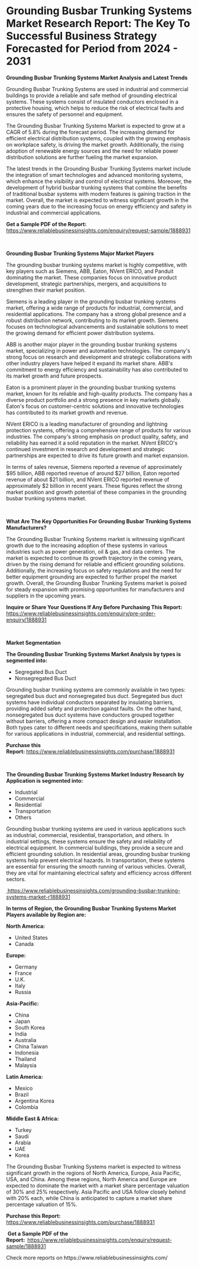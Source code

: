 <p><h1>Grounding Busbar Trunking Systems Market Research Report: The Key To Successful Business Strategy Forecasted for Period from 2024 - 2031</h1></p><p><strong>Grounding Busbar Trunking Systems Market Analysis and Latest Trends</strong></p>
<p><p>Grounding Busbar Trunking Systems are used in industrial and commercial buildings to provide a reliable and safe method of grounding electrical systems. These systems consist of insulated conductors enclosed in a protective housing, which helps to reduce the risk of electrical faults and ensures the safety of personnel and equipment. </p><p>The Grounding Busbar Trunking Systems Market is expected to grow at a CAGR of 5.8% during the forecast period. The increasing demand for efficient electrical distribution systems, coupled with the growing emphasis on workplace safety, is driving the market growth. Additionally, the rising adoption of renewable energy sources and the need for reliable power distribution solutions are further fueling the market expansion.</p><p>The latest trends in the Grounding Busbar Trunking Systems market include the integration of smart technologies and advanced monitoring systems, which enhance the visibility and control of electrical systems. Moreover, the development of hybrid busbar trunking systems that combine the benefits of traditional busbar systems with modern features is gaining traction in the market. Overall, the market is expected to witness significant growth in the coming years due to the increasing focus on energy efficiency and safety in industrial and commercial applications.</p></p>
<p><strong>Get a Sample PDF of the Report:&nbsp;</strong> <a href="https://www.reliablebusinessinsights.com/enquiry/request-sample/1888931">https://www.reliablebusinessinsights.com/enquiry/request-sample/1888931</a></p>
<p>&nbsp;</p>
<p><strong>Grounding Busbar Trunking Systems Major Market Players</strong></p>
<p><p>The grounding busbar trunking systems market is highly competitive, with key players such as Siemens, ABB, Eaton, NVent ERICO, and Panduit dominating the market. These companies focus on innovative product development, strategic partnerships, mergers, and acquisitions to strengthen their market position.</p><p>Siemens is a leading player in the grounding busbar trunking systems market, offering a wide range of products for industrial, commercial, and residential applications. The company has a strong global presence and a robust distribution network, contributing to its market growth. Siemens focuses on technological advancements and sustainable solutions to meet the growing demand for efficient power distribution systems.</p><p>ABB is another major player in the grounding busbar trunking systems market, specializing in power and automation technologies. The company's strong focus on research and development and strategic collaborations with other industry players have helped it expand its market share. ABB's commitment to energy efficiency and sustainability has also contributed to its market growth and future prospects.</p><p>Eaton is a prominent player in the grounding busbar trunking systems market, known for its reliable and high-quality products. The company has a diverse product portfolio and a strong presence in key markets globally. Eaton's focus on customer-centric solutions and innovative technologies has contributed to its market growth and revenue.</p><p>NVent ERICO is a leading manufacturer of grounding and lightning protection systems, offering a comprehensive range of products for various industries. The company's strong emphasis on product quality, safety, and reliability has earned it a solid reputation in the market. NVent ERICO's continued investment in research and development and strategic partnerships are expected to drive its future growth and market expansion.</p><p>In terms of sales revenue, Siemens reported a revenue of approximately $95 billion, ABB reported revenue of around $27 billion, Eaton reported revenue of about $21 billion, and NVent ERICO reported revenue of approximately $2 billion in recent years. These figures reflect the strong market position and growth potential of these companies in the grounding busbar trunking systems market.</p></p>
<p>&nbsp;</p>
<p><strong>What Are The Key Opportunities For Grounding Busbar Trunking Systems Manufacturers?</strong></p>
<p><p>The Grounding Busbar Trunking Systems market is witnessing significant growth due to the increasing adoption of these systems in various industries such as power generation, oil & gas, and data centers. The market is expected to continue its growth trajectory in the coming years, driven by the rising demand for reliable and efficient grounding solutions. Additionally, the increasing focus on safety regulations and the need for better equipment grounding are expected to further propel the market growth. Overall, the Grounding Busbar Trunking Systems market is poised for steady expansion with promising opportunities for manufacturers and suppliers in the upcoming years.</p></p>
<p><strong>Inquire or Share Your Questions If Any Before Purchasing This Report:</strong> <a href="https://www.reliablebusinessinsights.com/enquiry/pre-order-enquiry/1888931">https://www.reliablebusinessinsights.com/enquiry/pre-order-enquiry/1888931</a></p>
<p>&nbsp;</p>
<p><strong>Market Segmentation</strong></p>
<p><strong>The Grounding Busbar Trunking Systems Market Analysis by types is segmented into:</strong></p>
<p><ul><li>Segregated Bus Duct</li><li>Nonsegregated Bus Duct</li></ul></p>
<p><p>Grounding busbar trunking systems are commonly available in two types: segregated bus duct and nonsegregated bus duct. Segregated bus duct systems have individual conductors separated by insulating barriers, providing added safety and protection against faults. On the other hand, nonsegregated bus duct systems have conductors grouped together without barriers, offering a more compact design and easier installation. Both types cater to different needs and specifications, making them suitable for various applications in industrial, commercial, and residential settings.</p></p>
<p><strong>Purchase this Report:&nbsp;</strong><a href="https://www.reliablebusinessinsights.com/purchase/1888931">https://www.reliablebusinessinsights.com/purchase/1888931</a></p>
<p>&nbsp;</p>
<p><strong>The Grounding Busbar Trunking Systems Market Industry Research by Application is segmented into:</strong></p>
<p><ul><li>Industrial</li><li>Commercial</li><li>Residential</li><li>Transportation</li><li>Others</li></ul></p>
<p><p>Grounding busbar trunking systems are used in various applications such as industrial, commercial, residential, transportation, and others. In industrial settings, these systems ensure the safety and reliability of electrical equipment. In commercial buildings, they provide a secure and efficient grounding solution. In residential areas, grounding busbar trunking systems help prevent electrical hazards. In transportation, these systems are essential for ensuring the smooth running of various vehicles. Overall, they are vital for maintaining electrical safety and efficiency across different sectors.</p></p>
<p><a href="https://www.reliablebusinessinsights.com/grounding-busbar-trunking-systems-market-r1888931">&nbsp;https://www.reliablebusinessinsights.com/grounding-busbar-trunking-systems-market-r1888931</a></p>
<p><strong>In terms of Region, the Grounding Busbar Trunking Systems Market Players available by Region are:</strong></p>
<p>
    <p> <strong> North America: </strong>
        <ul>
            <li>United States</li>
            <li>Canada</li>
        </ul>
        </p> 
    <p> <strong> Europe: </strong>
        <ul>
            <li>Germany</li>
            <li>France</li>
            <li>U.K.</li>
            <li>Italy</li>
            <li>Russia</li>
        </ul>
        </p> 
    <p> <strong> Asia-Pacific: </strong>
        <ul>
            <li>China</li>
            <li>Japan</li>
            <li>South Korea</li>
            <li>India</li>
            <li>Australia</li>
            <li>China Taiwan</li>
            <li>Indonesia</li>
            <li>Thailand</li>
            <li>Malaysia</li>
        </ul>
        </p> 
    <p> <strong> Latin America: </strong>
        <ul>
            <li>Mexico</li>
            <li>Brazil</li>
            <li>Argentina Korea</li>
            <li>Colombia</li>
        </ul>
        </p> 
    <p> <strong> Middle East & Africa: </strong>
        <ul>
            <li>Turkey</li>
            <li>Saudi</li>
            <li>Arabia</li>
            <li>UAE</li>
            <li>Korea</li>
        </ul>
    </p>
    </p>
<p><p>The Grounding Busbar Trunking Systems market is expected to witness significant growth in the regions of North America, Europe, Asia Pacific, USA, and China. Among these regions, North America and Europe are expected to dominate the market with a market share percentage valuation of 30% and 25% respectively. Asia Pacific and USA follow closely behind with 20% each, while China is anticipated to capture a market share percentage valuation of 15%.</p></p>
<p><strong>Purchase this Report: </strong><a href="https://www.reliablebusinessinsights.com/purchase/1888931">https://www.reliablebusinessinsights.com/purchase/1888931</a></p>
<p>&nbsp;<strong>Get a Sample PDF of the Report:&nbsp;&nbsp;</strong><a href="https://www.reliablebusinessinsights.com/enquiry/request-sample/1888931">https://www.reliablebusinessinsights.com/enquiry/request-sample/1888931</a></p>
<p><strong></strong></p>
<p>Check more reports on https://www.reliablebusinessinsights.com/</p>